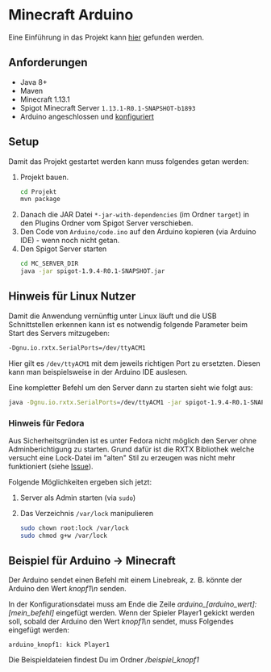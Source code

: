 # Minecraft Arduino

Eine Einführung in das Projekt kann [hier](http://azubi.neos-it.de/minecraft-arduino/) gefunden werden.

## Anforderungen

* Java 8+
* Maven
* Minecraft 1.13.1
* Spigot Minecraft Server `1.13.1-R0.1-SNAPSHOT-b1893`
* Arduino angeschlossen und [konfiguriert](http://azubi.neos-it.de/software-auf-arduino-uebertragen/)

## Setup

Damit das Projekt gestartet werden kann muss folgendes getan werden:

1. Projekt bauen.
    ```bash
    cd Projekt
    mvn package
    ```
2. Danach die JAR Datei `*-jar-with-dependencies` (im Ordner `target`) in den Plugins Ordner vom Spigot Server verschieben.
3. Den Code von `Arduino/code.ino` auf den Arduino kopieren (via Arduino IDE) - wenn noch nicht getan.
4. Den Spigot Server starten
    ```bash
    cd MC_SERVER_DIR
    java -jar spigot-1.9.4-R0.1-SNAPSHOT.jar
    ```

## Hinweis für Linux Nutzer

Damit die Anwendung vernünftig unter Linux läuft und die USB Schnittstellen erkennen kann ist es notwendig folgende Parameter beim Start des Servers mitzugeben:

```bash
-Dgnu.io.rxtx.SerialPorts=/dev/ttyACM1
```

Hier gilt es `/dev/ttyACM1` mit dem jeweils richtigen Port zu ersetzten. Diesen kann man beispielsweise in der Arduino IDE auslesen.

Eine kompletter Befehl um den Server dann zu starten sieht wie folgt aus:

```bash
java -Dgnu.io.rxtx.SerialPorts=/dev/ttyACM1 -jar spigot-1.9.4-R0.1-SNAPSHOT.jar
```

### Hinweis für Fedora

Aus Sicherheitsgründen ist es unter Fedora nicht möglich den Server ohne Adminberichtigung zu starten. Grund dafür ist die RXTX Bibliothek welche versucht eine Lock-Datei im "alten" Stil zu erzeugen was nicht mehr funktioniert (siehe [Issue](https://github.com/openhab/openhab1-addons/issues/3257)).

Folgende Möglichkeiten ergeben sich jetzt:

1. Server als Admin starten (via `sudo`)
2. Das Verzeichnis `/var/lock` manipulieren

   ```bash
   sudo chown root:lock /var/lock
   sudo chmod g+w /var/lock
   ```

## Beispiel für Arduino -> Minecraft

Der Arduino sendet einen Befehl mit einem Linebreak, z. B. könnte der Arduino den Wert *knopf1\n* senden.

In der Konfigurationsdatei muss am Ende die Zeile *arduino_[arduino_wert]: [mein_befehl]* eingefügt werden.
Wenn der Spieler Player1 gekickt werden soll, sobald der Arduino den Wert *knopf1\n* sendet, muss Folgendes eingefügt werden:

    arduino_knopf1: kick Player1

Die Beispieldateien findest Du im Ordner */beispiel_knopf1*

